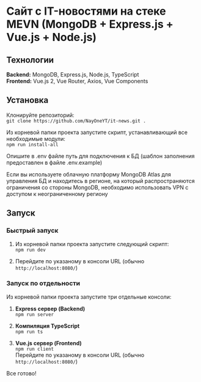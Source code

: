 # Сайт с IT-новостями на стеке MEVN (MongoDB + Express.js + Vue.js + Node.js)

## Технологии

**Backend:** MongoDB, Express.js, Node.js, TypeScript  
**Frontend:** Vue.js 2, Vue Router, Axios, Vue Components

## Установка

Клонируйте репозиторий:  
`git clone https://github.com/NayOneYT/it-news.git .`

Из корневой папки проекта запустите скрипт, устанавливающий все необходимые модули:  
`npm run install-all`

Опишите в .env файле путь для подключения к БД (шаблон заполнения предоставлен в файле .env.example)

Если вы используете облачную платформу MongoDB Atlas для управления БД и находитесь в регионе, на который распространяются ограничения со стороны MongoDB, необходимо использовать VPN с доступом к неограниченному региону

## Запуск

### Быстрый запуск

1. Из корневой папки проекта запустите следующий скрипт:  
    `npm run dev`

2. Перейдите по указаному в консоли URL (обычно `http://localhost:8080/`)

### Запуск по отдельности

Из корневой папки проекта запустите три отдельные консоли:

1. **Express сервер (Backend)**   
    `npm run server`

2. **Компиляция TypeScript**  
    `npm run ts`

3. **Vue.js сервер (Frontend)**  
    `npm run client`  
    Перейдите по указаному в консоли URL (обычно `http://localhost:8080/`)

Все готово!